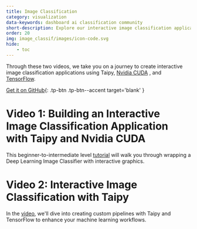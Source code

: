 ```yaml
---
title: Image Classification
category: visualization
data-keywords: dashboard ai classification community
short-description: Explore our interactive image classification application built with Taipy, Nvidia CUDA, and TensorFlow.
order: 20
img: image_classif/images/icon-code.svg
hide:
    - toc
---
```

Through these two videos, we take you on a journey to create interactive image
classification applications using Taipy, [Nvidia CUDA](https://developer.nvidia.com/cuda-toolkit)
, and [TensorFlow](https://www.tensorflow.org/).

[Get it on GitHub](https://github.com/Avaiga/demo-image-classification-part-1){: .tp-btn .tp-btn--accent target='blank' }

# Video 1: Building an Interactive Image Classification Application with Taipy and Nvidia CUDA

This beginner-to-intermediate level [tutorial](https://youtu.be/WWBmd-yG4B8?si=mnpkGpiMEfJT6EMD)
will walk you through wrapping a Deep Learning Image Classifier with interactive graphics.


# Video 2: Interactive Image Classification with Taipy

In the [video](https://youtu.be/iICxa4tK9jk?si=fi42idYdQv_EVac5),
we'll dive into creating custom pipelines with Taipy and TensorFlow to enhance your machine
learning workflows.
